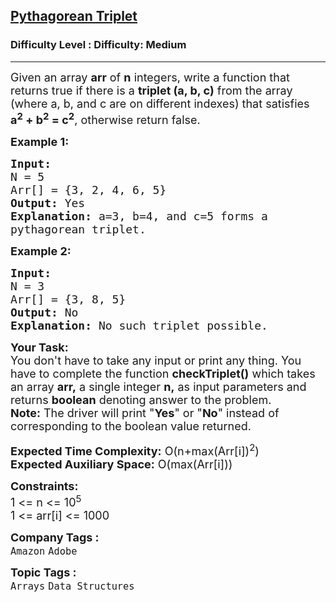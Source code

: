 <h2><a href="https://www.geeksforgeeks.org/problems/pythagorean-triplet3018/1?page=3&company=Adobe&sortBy=submissions">Pythagorean Triplet</a></h2><h3>Difficulty Level : Difficulty: Medium</h3><hr><div class="problems_problem_content__Xm_eO"><p><span style="font-size: 18px;">Given an array <strong>arr</strong> of <strong>n</strong> integers, write a function that returns true if there is a <strong>triplet (a, b, c)</strong> from the array (where a, b, and c are on different indexes) that satisfies <strong>a<sup>2</sup>&nbsp;+ b<sup>2</sup>&nbsp;= c<sup>2</sup></strong>, otherwise return false.</span></p>
<p><span style="font-size: 18px;"><strong>Example 1:</strong></span></p>
<pre><span style="font-size: 18px;"><strong>Input:
</strong>N = 5
Arr[] = {3, 2, 4, 6, 5}
<strong>Output:</strong> Yes
<strong>Explanation:</strong> a=3, b=4, and c=5 forms a
pythagorean triplet.
</span></pre>
<p><span style="font-size: 18px;"><strong>Example 2:</strong></span></p>
<pre><span style="font-size: 18px;"><strong>Input:
</strong>N = 3
Arr[] = {3, 8, 5}
<strong>Output:</strong> No
<strong>Explanation:</strong>&nbsp;No such triplet possible.
</span></pre>
<p><span style="font-size: 18px;"><strong>Your Task:<br></strong></span><span style="font-size: 18px;">You don't have to take any input or print any thing. You have to complete the function <strong>checkTriplet()</strong>&nbsp;which takes an array <strong>arr,</strong> a single integer&nbsp;<strong>n,</strong>&nbsp;as input parameters&nbsp;and returns <strong>boolean</strong> denoting answer to the problem.<br><strong>Note:</strong>&nbsp;The driver will print "<strong>Yes</strong>" or "<strong>No</strong>" instead of corresponding to the boolean value returned.</span></p>
<p><span style="font-size: 18px;"><strong>Expected Time Complexity:</strong> O(n+max(Arr[i])<sup>2</sup>)<br><strong>Expected Auxiliary Space:</strong>&nbsp;O(max(Arr[i]))</span></p>
<p><span style="font-size: 18px;"><strong>Constraints:</strong><br>1 &lt;= n &lt;= 10<sup>5</sup><br>1 &lt;= arr[i] &lt;= 1000</span></p></div><p><span style=font-size:18px><strong>Company Tags : </strong><br><code>Amazon</code>&nbsp;<code>Adobe</code>&nbsp;<br><p><span style=font-size:18px><strong>Topic Tags : </strong><br><code>Arrays</code>&nbsp;<code>Data Structures</code>&nbsp;